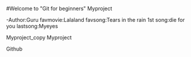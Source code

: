 #Welcome to "Git for beginners" Myproject

-Author:Guru
favmovie:Lalaland
favsong:Tears in the rain
1st song:die for you
lastsong:Myeyes

Myproject_copy
Myproject

Github
